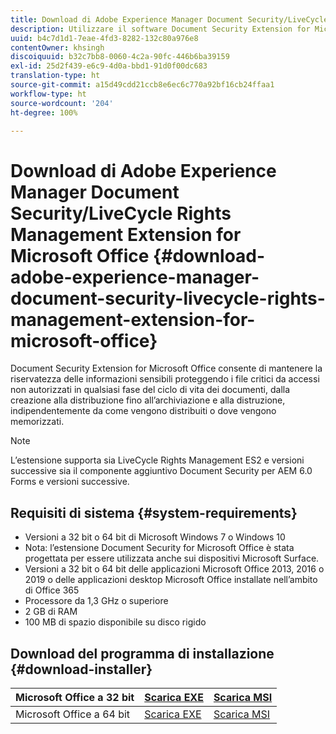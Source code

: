 ```yaml
---
title: Download di Adobe Experience Manager Document Security/LiveCycle Rights Management Extension for Microsoft Office
description: Utilizzare il software Document Security Extension for Microsoft Office per proteggere i file critici da accessi non autorizzati
uuid: b4c7d1d1-7eae-4fd3-8282-132c80a976e8
contentOwner: khsingh
discoiquuid: b32c7bb8-0060-4c2a-90fc-446b6ba39159
exl-id: 25d2f439-e6c9-4d0a-bbd1-91d0f00dc683
translation-type: ht
source-git-commit: a15d49cdd21ccb8e6ec6c770a92bf16cb24ffaa1
workflow-type: ht
source-wordcount: '204'
ht-degree: 100%

---
```


# Download di Adobe Experience Manager Document Security/LiveCycle Rights Management Extension for Microsoft Office {#download-adobe-experience-manager-document-security-livecycle-rights-management-extension-for-microsoft-office}

Document Security Extension for Microsoft Office consente di mantenere la riservatezza delle informazioni sensibili proteggendo i file critici da accessi non autorizzati in qualsiasi fase del ciclo di vita dei documenti, dalla creazione alla distribuzione fino all’archiviazione e alla distruzione, indipendentemente da come vengono distribuiti o dove vengono memorizzati.

>[!NOTE]
>
>L’estensione supporta sia LiveCycle Rights Management ES2 e versioni successive sia il componente aggiuntivo Document Security per AEM 6.0 Forms e versioni successive.

## Requisiti di sistema {#system-requirements}

* Versioni a 32 bit o 64 bit di Microsoft Windows 7 o Windows 10
* Nota: l’estensione Document Security for Microsoft Office è stata progettata per essere utilizzata anche sui dispositivi Microsoft Surface.
* Versioni a 32 bit o 64 bit delle applicazioni Microsoft Office 2013, 2016 o 2019 o delle applicazioni desktop Microsoft Office installate nell’ambito di Office 365
* Processore da 1,3 GHz o superiore
* 2 GB di RAM
* 100 MB di spazio disponibile su disco rigido

## Download del programma di installazione {#download-installer}

| Microsoft Office a 32 bit | [Scarica EXE](http://download.macromedia.com/pub/livecycle/policyserver/DocumentSecurityExtensionforMicrosoftOffice.exe) | [Scarica MSI](http://download.macromedia.com/pub/livecycle/policyserver/DocumentSecurityExtensionforMicrosoftOffice.zip) |
|---|---|---|
| Microsoft Office a 64 bit | [Scarica EXE](http://download.macromedia.com/pub/livecycle/policyserver/DocumentSecurityExtensionforMicrosoftOffice64.exe) | [Scarica MSI](http://download.macromedia.com/pub/livecycle/policyserver/DocumentSecurityExtensionforMicrosoftOffice64.zip) |
